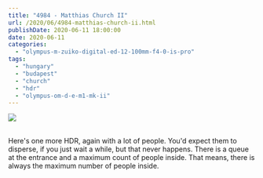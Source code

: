 ```yaml
---
title: "4984 - Matthias Church II"
url: /2020/06/4984-matthias-church-ii.html
publishDate: 2020-06-11 18:00:00
date: 2020-06-11
categories: 
  - "olympus-m-zuiko-digital-ed-12-100mm-f4-0-is-pro"
tags: 
  - "hungary"
  - "budapest"
  - "church"
  - "hdr"
  - "olympus-om-d-e-m1-mk-ii"
---
```

<div class="container">
<div class="center"><a target="_blank" href="https://d25zfm9zpd7gm5.cloudfront.net/1200x1200/2018/20180521_150015-2-HDR_lr.jpg"><img class="webfeedsFeaturedVisual" src="https://d25zfm9zpd7gm5.cloudfront.net/0600x0600/2018/20180521_150015-2-HDR_lr.jpg" /></a></div>
</div>
<br />

Here's one more HDR, again with a lot of people. You'd expect them
to disperse, if you just wait a while, but that never happens. There
is a queue at the entrance and a maximum count of people inside.
That means, there is always the maximum number of people inside.